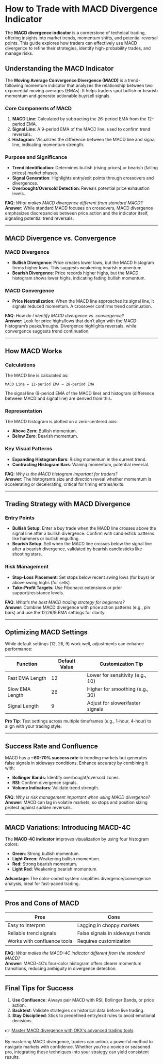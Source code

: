 # How to Trade with MACD Divergence Indicator  

The **MACD divergence indicator** is a cornerstone of technical trading, offering insights into market trends, momentum shifts, and potential reversal points. This guide explores how traders can effectively use MACD divergence to refine their strategies, identify high-probability trades, and manage risks.  

## Understanding the MACD Indicator  

The **Moving Average Convergence Divergence (MACD)** is a trend-following momentum indicator that analyzes the relationship between two exponential moving averages (EMAs). It helps traders spot bullish or bearish momentum and generate actionable buy/sell signals.  

### Core Components of MACD  
1. **MACD Line**: Calculated by subtracting the 26-period EMA from the 12-period EMA.  
2. **Signal Line**: A 9-period EMA of the MACD line, used to confirm trend reversals.  
3. **Histogram**: Visualizes the difference between the MACD line and signal line, indicating momentum strength.  

### Purpose and Significance  
- **Trend Identification**: Determines bullish (rising prices) or bearish (falling prices) market phases.  
- **Signal Generation**: Highlights entry/exit points through crossovers and divergences.  
- **Overbought/Oversold Detection**: Reveals potential price exhaustion levels.  

**FAQ**: *What makes MACD divergence different from standard MACD?*  
**Answer**: While standard MACD focuses on crossovers, MACD divergence emphasizes discrepancies between price action and the indicator itself, signaling potential trend reversals.  

---

## MACD Divergence vs. Convergence  

### MACD Divergence  
- **Bullish Divergence**: Price creates lower lows, but the MACD histogram forms higher lows. This suggests weakening bearish momentum.  
- **Bearish Divergence**: Price records higher highs, but the MACD histogram shows lower highs, indicating fading bullish momentum.  

### MACD Convergence  
- **Price Neutralization**: When the MACD line approaches its signal line, it signals reduced momentum. A crossover confirms trend continuation.  

**FAQ**: *How do I identify MACD divergence vs. convergence?*  
**Answer**: Look for price highs/lows that don’t align with the MACD histogram’s peaks/troughs. Divergence highlights reversals, while convergence suggests trend continuation.  

---

## How MACD Works  

### Calculations  
The MACD line is calculated as:  
```  
MACD Line = 12-period EMA – 26-period EMA  
```  
The signal line (9-period EMA of the MACD line) and histogram (difference between MACD and signal line) are derived from this.  

### Representation  
The MACD histogram is plotted on a zero-centered axis:  
- **Above Zero**: Bullish momentum.  
- **Below Zero**: Bearish momentum.  

### Key Visual Patterns  
- **Expanding Histogram Bars**: Rising momentum in the current trend.  
- **Contracting Histogram Bars**: Waning momentum, potential reversal.  

**FAQ**: *Why is the MACD histogram important for traders?*  
**Answer**: The histogram’s size and direction reveal whether momentum is accelerating or decelerating, critical for timing entries/exits.  

---

## Trading Strategy with MACD Divergence  

### Entry Points  
- **Bullish Setup**: Enter a buy trade when the MACD line crosses above the signal line after a bullish divergence. Confirm with candlestick patterns like hammers or bullish engulfing.  
- **Bearish Setup**: Sell when the MACD line crosses below the signal line after a bearish divergence, validated by bearish candlesticks like shooting stars.  

### Risk Management  
- **Stop-Loss Placement**: Set stops below recent swing lows (for buys) or above swing highs (for sells).  
- **Take-Profit Targets**: Use Fibonacci extensions or prior support/resistance levels.  

**FAQ**: *What’s the best MACD trading strategy for beginners?*  
**Answer**: Combine MACD divergence with price action patterns (e.g., pin bars) and use the 12/26/9 EMA settings for clarity.  

---

## Optimizing MACD Settings  

While default settings (12, 26, 9) work well, adjustments can enhance performance:  

| Function         | Default Value | Customization Tip              |  
|-------------------|---------------|-------------------------------|  
| Fast EMA Length   | 12            | Lower for sensitivity (e.g., 10)|  
| Slow EMA Length   | 26            | Higher for smoothing (e.g., 30)|  
| Signal Length     | 9             | Adjust for slower/faster signals|  

**Pro Tip**: Test settings across multiple timeframes (e.g., 1-hour, 4-hour) to align with your trading style.  

---

## Success Rate and Confluence  

MACD has a **~60-70% success rate** in trending markets but generates false signals in sideways conditions. Enhance accuracy by combining it with:  
- **Bollinger Bands**: Identify overbought/oversold zones.  
- **RSI**: Confirm divergence signals.  
- **Volume Indicators**: Validate trend strength.  

**FAQ**: *Why is risk management important when using MACD divergence?*  
**Answer**: MACD can lag in volatile markets, so stops and position sizing protect against sudden reversals.  

---

## MACD Variations: Introducing MACD-4C  

The **MACD-4C indicator** improves visualization by using four histogram colors:  
- **Green**: Strong bullish momentum.  
- **Light Green**: Weakening bullish momentum.  
- **Red**: Strong bearish momentum.  
- **Light Red**: Weakening bearish momentum.  

**Advantage**: The color-coded system simplifies divergence/convergence analysis, ideal for fast-paced trading.  

---

## Pros and Cons of MACD  

| Pros                          | Cons                          |  
|-------------------------------|-------------------------------|  
| Easy to interpret             | Lagging in choppy markets     |  
| Reliable trend signals        | False signals in sideways trends |  
| Works with confluence tools   | Requires customization        |  

**FAQ**: *What makes the MACD-4C indicator different from the standard MACD?*  
**Answer**: MACD-4C’s four-color histogram offers clearer momentum transitions, reducing ambiguity in divergence detection.  

---

## Final Tips for Success  

1. **Use Confluence**: Always pair MACD with RSI, Bollinger Bands, or price action.  
2. **Backtest**: Validate strategies on historical data before live trading.  
3. **Stay Disciplined**: Stick to predefined entry/exit rules to avoid emotional decisions.  

👉 [Master MACD divergence with OKX's advanced trading tools](https://bit.ly/okx-bonus)  

By mastering MACD divergence, traders can unlock a powerful method to navigate markets with confidence. Whether you’re a novice or seasoned pro, integrating these techniques into your strategy can yield consistent results.
